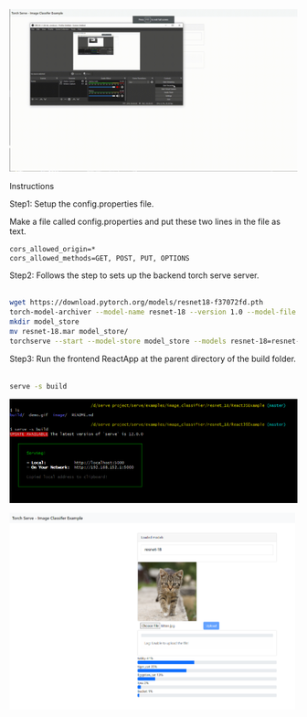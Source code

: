 ![alt text](demo.gif "Title")

Instructions

Step1: Setup the config.properties file.

Make a file called config.properties and put these two lines in the file as text.

```
cors_allowed_origin=*
cors_allowed_methods=GET, POST, PUT, OPTIONS
```

Step2: Follows the step to sets up the backend torch serve server.

```bash

wget https://download.pytorch.org/models/resnet18-f37072fd.pth
torch-model-archiver --model-name resnet-18 --version 1.0 --model-file ./examples/image_classifier/resnet_18/model.py --serialized-file resnet18-f37072fd.pth --handler image_classifier --extra-files ./examples/image_classifier/index_to_name.json
mkdir model_store
mv resnet-18.mar model_store/
torchserve --start --model-store model_store --models resnet-18=resnet-18.mar --ts-config config.properties

```

Step3: Run the frontend ReactApp at the parent directory of the build folder.

```bash

serve -s build

```

![](image/README/1625839865715.png)

<img src="image/README/1625836884119.png" width="500">
